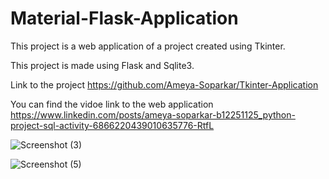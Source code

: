 # Material-Flask-Application

This project is a web application of a project created using Tkinter. 

This project is made using Flask and Sqlite3.

Link to the project
https://github.com/Ameya-Soparkar/Tkinter-Application

You can find the vidoe link to the web application
https://www.linkedin.com/posts/ameya-soparkar-b12251125_python-project-sql-activity-6866220439010635776-RtfL


![Screenshot (3)](https://user-images.githubusercontent.com/65128477/142660153-0da997da-7000-4f17-89de-9831c6e93750.png)


![Screenshot (5)](https://user-images.githubusercontent.com/65128477/142660181-c3d2023a-c099-4a54-975e-f180d3922854.png)









